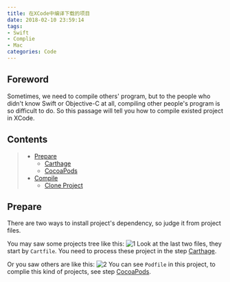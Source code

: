 ```yaml
---
title: 在XCode中编译下载的项目
date: 2018-02-10 23:59:14
tags:
- Swift
- Complie
- Mac
categories: Code
---
```

## Foreword
  Sometimes, we need to compile others' program, but to the people who didn't know Swift or Objective-C at all, compiling other people's program is so difficult to do. So this passage will tell you how to compile existed project in XCode.

<!--more-->

## Contents
  > - [Prepare](#Prepare)
  >   - [Carthage](#Carthage)
  >   - [CocoaPods](#CocoaPods)
  > - [Compile](#Compile)
  >   - [Clone Project](#Clone-Project)

## Prepare
  There are two ways to install project's dependency, so judge it from project files.

  You may saw some projects tree like this: ![1]
  Look at the last two files, they start by `Cartfile`. You need to process these project in the step [Carthage](#Carthage).

  Or you saw others are like this: ![2]
  You can see `Podfile` in this project, to complie this kind of projects, see step [CocoaPods](#CocoaPods).



[1]: http://7xju1y.com1.z0.glb.clouddn.com/20180211174925_tGxhbb_WX20180211-174714.jpeg
[2]: http://7xju1y.com1.z0.glb.clouddn.com/20180211174925_HuybqP_WX20180211-174907.jpeg
